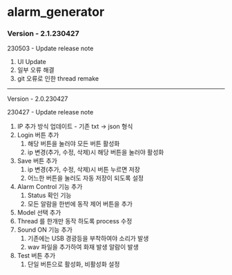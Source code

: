 <h1> alarm_generator </h1> 

<h3> Version - 2.1.230427 </h3>


230503 - Update release note

1. UI Update
2. 일부 오류 해결 
3. git 오류로 인한 thread remake


-----------------------------------------------

Version - 2.0.230427

230427 - Update release note

1. IP 추가 방식 업데이트 - 기존 txt -> json 형식 
2. Login 버튼 추가
   1. 해당 버튼을 눌러야 모든 버튼 활성화
   2. ip 변경(추가, 수정, 삭제)시 해당 버튼을 눌러야 활성화
3. Save 버튼 추가
   1. ip 변경(추가, 수정, 삭제)시 버튼 누르면 저장
   2. 어느한 버튼을 눌러도 자동 저장이 되도록 설정
4. Alarm Control 기능 추가
   1. Status 확인 기능
   2. 모든 알람을 한번에 동작 제어 버튼을 추가
5. Model 선택 추가
6. Thread 를 한개만 동작 하도록 process 수정
7. Sound ON 기능 추가
   1. 기존에는 USB 경광등을 부착하여야 소리가 발생
   2. wav 파일을 추가하여 화재 발생 알람이 발생
8. Test 버튼 추가
   1. 단일 버튼으로 활성화, 비활성화 설정

